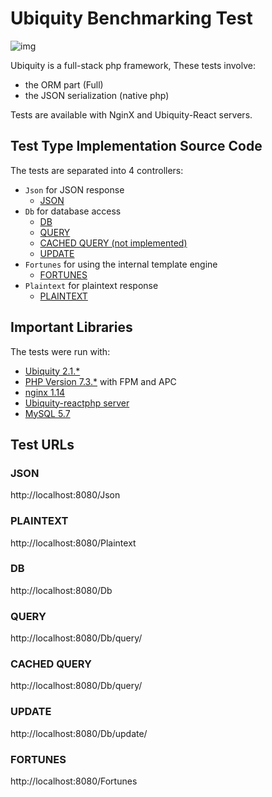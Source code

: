 # Ubiquity Benchmarking Test
![img](https://github.com/phpMv/ubiquity/blob/master/Banner/banner.png?raw=true)

Ubiquity is a full-stack php framework, These tests involve:
- the ORM part (Full)
- the JSON serialization (native php)

Tests are available with NginX and Ubiquity-React servers.

## Test Type Implementation Source Code
The tests are separated into 4 controllers:
- `Json` for JSON response
  * [JSON](app/controllers/Json.php)
- `Db` for database access
  * [DB](app/controllers/Db.php)
  * [QUERY](app/controllers/Db.php)
  * [CACHED QUERY (not implemented)]()
  * [UPDATE](app/controllers/Db.php)
- `Fortunes` for using the internal template engine
  * [FORTUNES](app/controllers/Fortunes.php)
- `Plaintext` for plaintext response
  * [PLAINTEXT](app/controllers/Plaintext.php)


## Important Libraries
The tests were run with:
* [Ubiquity 2.1.*](https://ubiquity.kobject.net/)
* [PHP Version 7.3.*](http://www.php.net/) with FPM and APC
* [nginx 1.14](http://nginx.org/)
* [Ubiquity-reactphp server](https://github.com/phpMv/ubiquity-reactphp)
* [MySQL 5.7](https://dev.mysql.com/)

## Test URLs
### JSON

http://localhost:8080/Json

### PLAINTEXT

http://localhost:8080/Plaintext

### DB

http://localhost:8080/Db

### QUERY

http://localhost:8080/Db/query/

### CACHED QUERY

http://localhost:8080/Db/query/

### UPDATE

http://localhost:8080/Db/update/

### FORTUNES

http://localhost:8080/Fortunes
